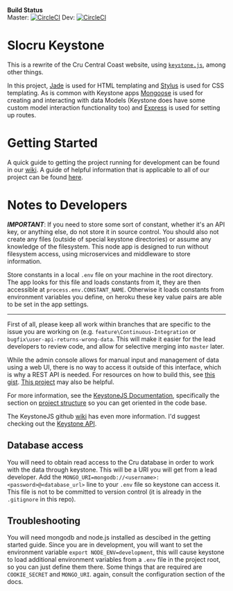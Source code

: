 **Build Status**  
Master: [![CircleCI](https://circleci.com/gh/CruCentralCoast/Keystone/tree/master.svg?style=svg)](https://circleci.com/gh/CruCentralCoast/Keystone/tree/master)
Dev: [![CircleCI](https://circleci.com/gh/CruCentralCoast/Keystone/tree/dev.svg?style=svg)](https://circleci.com/gh/CruCentralCoast/Keystone/tree/dev)

# Slocru Keystone
This is a rewrite of the Cru Central Coast website, using [`keystone.js`](http://keystonejs.com), among other things.

In this project, [Jade](http://jadelang.net/) is used for HTML templating and [Stylus](https://learnboost.github.io/stylus/) is used for CSS templating. As is common with Keystone apps [Mongoose](http://mongoosejs.com/index.html) is used for creating and interacting with data Models (Keystone does have some custom model interaction functionality too) and [Express](https://expressjs.com/) is used for setting up routes.

# Getting Started
A quick guide to getting the project running for development can be found in our [wiki](https://github.com/CruCentralCoast/Keystone/wiki/Getting-Started-with-Keystone-Dev). A guide of helpful information that is applicable to all of our project can be found [here](https://github.com/CruCentralCoast/Keystone/wiki/Guides-and-Things-to-Know).

# Notes to Developers

***IMPORTANT***: If you need to store some sort of constant, whether it's an API key, or anything else, do not store it in source control. You should also not create any files (outside of special keystone directories) or assume any knowledge of the filesystem. This node app is designed to run without filesystem access, using microservices and middleware to store information. 

Store constants in a local `.env` file on your machine in the root directory. The app looks for this file and loads constants from it, they are then accessible at `process.env.CONSTANT_NAME`. Otherwise it loads constants from environment variables you define, on heroku these key value pairs are able to be set in the app settings.

---

First of all, please keep all work within branches that are specific to the issue you are working on (e.g. `feature\Continuous-Integration` or `bugfix\user-api-returns-wrong-data`. This will make it easier for the lead developers to review code, and allow for selective merging into `master` later.

While the admin console allows for manual input and management of data using a web UI, there is no way to access it outside of this interface, which is why a REST API is needed. For resources on how to build this, see [this gist](https://gist.github.com/JedWatson/9741171). [This project](https://github.com/danielpquinn/keystone-rest) may also be helpful.

For more information, see the [KeystoneJS Documentation](http://keystonejs.com/docs/getting-started/), specifically the section on [project structure](http://keystonejs.com/docs/getting-started/#gettingstarted-projectstructure) so you can get oriented in the code base.

The KeystoneJS github [wiki](https://github.com/keystonejs/keystone/wiki/) has even more information. I'd suggest checking out the [Keystone API](https://github.com/keystonejs/keystone/wiki/Keystone-API#listarg).

## Database access

You will need to obtain read access to the Cru database in order to work with the data through keystone. This will be a URI you will get from a lead developer.
Add the `MONGO_URI=mongodb://<username>:<password>@<database_url>` line to your `.env` file so keystone can access it. This file is not to be committed to version control (it is already in the `.gitignore` in this repo).

## Troubleshooting

You will need mongodb and node.js installed as descibed in the getting started guide. Since you are in development, you will want to set the environment variable `export NODE_ENV=development`, this will cause keystone to load additional environment variables from a `.env` file in the project root, so you can just define them there. Some things that are required are `COOKIE_SECRET` and `MONGO_URI`. again, consult the configuration section of the docs.
